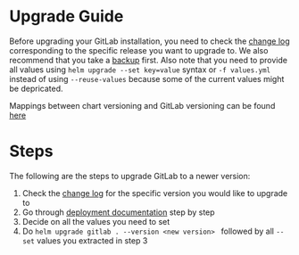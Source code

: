 # Upgrade Guide

Before upgrading your GitLab installation, you need to check the [change log](https://gitlab.com/charts/gitlab/blob/master/CHANGELOG.md) corresponding to the specific release you want to upgrade to. We also recommend that you take a [backup](https://gitlab.com/charts/gitlab/blob/master/doc/backup-restore/README.md) first. Also note that you need to provide all values using `helm upgrade --set key=value` syntax or `-f values.yml` instead of using `--reuse-values` because some of the current values might be depricated.

Mappings between chart versioning and GitLab versioning can be found [here](./version-mappings.md)

# Steps

The following are the steps to upgrade GitLab to a newer version:

1. Check the [change log](https://gitlab.com/charts/gitlab/blob/master/CHANGELOG.md) for the specific version you would like to upgrade to
2. Go through [deployment documentation](./deployment.md) step by step
3. Decide on all the values you need to set
4. Do `helm upgrade gitlab . --version <new version> ` followed by all `--set` values you extracted in step 3
